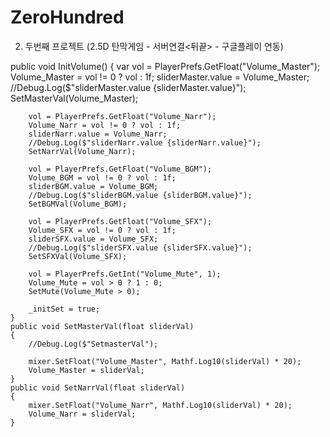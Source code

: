 # ZeroHundred
2. 두번째 프로젝트 (2.5D 탄막게임 - 서버연결<뒤끝> - 구글플레이 연동)


public void InitVolume()
    {
        var vol = PlayerPrefs.GetFloat("Volume_Master");
        Volume_Master = vol != 0 ? vol : 1f;
        sliderMaster.value = Volume_Master;
        //Debug.Log($"sliderMaster.value {sliderMaster.value}");
        SetMasterVal(Volume_Master);

        vol = PlayerPrefs.GetFloat("Volume_Narr");
        Volume_Narr = vol != 0 ? vol : 1f;
        sliderNarr.value = Volume_Narr;
        //Debug.Log($"sliderNarr.value {sliderNarr.value}");
        SetNarrVal(Volume_Narr);

        vol = PlayerPrefs.GetFloat("Volume_BGM");
        Volume_BGM = vol != 0 ? vol : 1f;
        sliderBGM.value = Volume_BGM;
        //Debug.Log($"sliderBGM.value {sliderBGM.value}");
        SetBGMVal(Volume_BGM);

        vol = PlayerPrefs.GetFloat("Volume_SFX");
        Volume_SFX = vol != 0 ? vol : 1f;
        sliderSFX.value = Volume_SFX;
        //Debug.Log($"sliderSFX.value {sliderSFX.value}");
        SetSFXVal(Volume_SFX);

        vol = PlayerPrefs.GetInt("Volume_Mute", 1);
        Volume_Mute = vol > 0 ? 1 : 0;
        SetMute(Volume_Mute > 0);

        _initSet = true;
    }
    public void SetMasterVal(float sliderVal)
    {
        //Debug.Log($"SetmasterVal");

        mixer.SetFloat("Volume_Master", Mathf.Log10(sliderVal) * 20);
        Volume_Master = sliderVal;
    }
    public void SetNarrVal(float sliderVal)
    {
        mixer.SetFloat("Volume_Narr", Mathf.Log10(sliderVal) * 20);
        Volume_Narr = sliderVal;
    }

